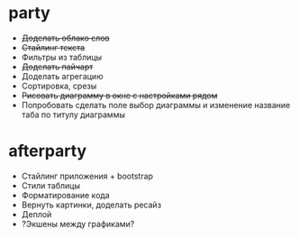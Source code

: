 # party #
* ~~Доделать облако слов~~
* ~~Стайлинг текста~~
* Фильтры из таблицы
* ~~Доделать пайчарт~~
* Доделать агрегацию
* Сортировка, срезы
* ~~Рисовать диаграмму в окне с настройками рядом~~
* Попробовать сделать поле выбор диаграммы и изменение название таба по титулу диаграммы

# afterparty #
* Стайлинг приложения + bootstrap
* Стили таблицы
* Форматирование кода
* Вернуть картинки, доделать ресайз
* Деплой
* ?Экшены между графиками?